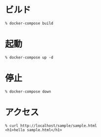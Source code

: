 # ビルド

```
% docker-compose build
```

# 起動

```
% docker-compose up -d
```

# 停止

```
% docker-compose down
```

# アクセス

```
% curl http://localhost/sample/sample.html
<h1>hello sample.html</h1>
```
